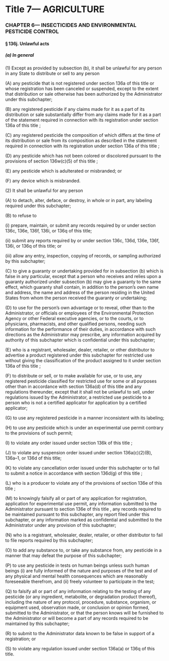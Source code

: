 
# Title 7— AGRICULTURE
### CHAPTER 6— INSECTICIDES AND ENVIRONMENTAL PESTICIDE CONTROL
#### § 136j. Unlawful acts
##### (a) In general

(1) Except as provided by subsection (b), it shall be unlawful for any person in any State to distribute or sell to any person

(A) any pesticide that is not registered under section 136a of this title or whose registration has been canceled or suspended, except to the extent that distribution or sale otherwise has been authorized by the Administrator under this subchapter;

(B) any registered pesticide if any claims made for it as a part of its distribution or sale substantially differ from any claims made for it as a part of the statement required in connection with its registration under section 136a of this title ;

(C) any registered pesticide the composition of which differs at the time of its distribution or sale from its composition as described in the statement required in connection with its registration under section 136a of this title ;

(D) any pesticide which has not been colored or discolored pursuant to the provisions of section 136w(c)(5) of this title ;

(E) any pesticide which is adulterated or misbranded; or

(F) any device which is misbranded.

(2) It shall be unlawful for any person

(A) to detach, alter, deface, or destroy, in whole or in part, any labeling required under this subchapter;

(B) to refuse to

(i) prepare, maintain, or submit any records required by or under section 136c, 136e, 136f, 136i, or 136q of this title;

(ii) submit any reports required by or under section 136c, 136d, 136e, 136f, 136i, or 136q of this title; or

(iii) allow any entry, inspection, copying of records, or sampling authorized by this subchapter;

(C) to give a guaranty or undertaking provided for in subsection (b) which is false in any particular, except that a person who receives and relies upon a guaranty authorized under subsection (b) may give a guaranty to the same effect, which guaranty shall contain, in addition to the person’s own name and address, the name and address of the person residing in the United States from whom the person received the guaranty or undertaking;

(D) to use for the person’s own advantage or to reveal, other than to the Administrator, or officials or employees of the Environmental Protection Agency or other Federal executive agencies, or to the courts, or to physicians, pharmacists, and other qualified persons, needing such information for the performance of their duties, in accordance with such directions as the Administrator may prescribe, any information acquired by authority of this subchapter which is confidential under this subchapter;

(E) who is a registrant, wholesaler, dealer, retailer, or other distributor to advertise a product registered under this subchapter for restricted use without giving the classification of the product assigned to it under section 136a of this title ;

(F) to distribute or sell, or to make available for use, or to use, any registered pesticide classified for restricted use for some or all purposes other than in accordance with section 136a(d) of this title and any regulations thereunder, except that it shall not be unlawful to sell, under regulations issued by the Administrator, a restricted use pesticide to a person who is not a certified applicator for application by a certified applicator;

(G) to use any registered pesticide in a manner inconsistent with its labeling;

(H) to use any pesticide which is under an experimental use permit contrary to the provisions of such permit;

(I) to violate any order issued under section 136k of this title ;

(J) to violate any suspension order issued under section 136a(c)(2)(B), 136a–1, or 136d of this title;

(K) to violate any cancellation order issued under this subchapter or to fail to submit a notice in accordance with section 136d(g) of this title ;

(L) who is a producer to violate any of the provisions of section 136e of this title ;

(M) to knowingly falsify all or part of any application for registration, application for experimental use permit, any information submitted to the Administrator pursuant to section 136e of this title , any records required to be maintained pursuant to this subchapter, any report filed under this subchapter, or any information marked as confidential and submitted to the Administrator under any provision of this subchapter;

(N) who is a registrant, wholesaler, dealer, retailer, or other distributor to fail to file reports required by this subchapter;

(O) to add any substance to, or take any substance from, any pesticide in a manner that may defeat the purpose of this subchapter;

(P) to use any pesticide in tests on human beings unless such human beings (i) are fully informed of the nature and purposes of the test and of any physical and mental health consequences which are reasonably foreseeable therefrom, and (ii) freely volunteer to participate in the test;

(Q) to falsify all or part of any information relating to the testing of any pesticide (or any ingredient, metabolite, or degradation product thereof), including the nature of any protocol, procedure, substance, organism, or equipment used, observation made, or conclusion or opinion formed, submitted to the Administrator, or that the person knows will be furnished to the Administrator or will become a part of any records required to be maintained by this subchapter;

(R) to submit to the Administrator data known to be false in support of a registration; or

(S) to violate any regulation issued under section 136a(a) or 136q of this title.
